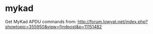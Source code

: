# mykad

Get MyKad APDU commands from: http://forum.lowyat.net/index.php?showtopic=355950&view=findpost&p=11151482
